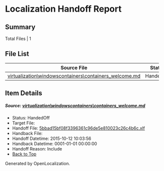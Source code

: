 # <a name='report-top'></a> Localization Handoff Report

## Summary
 Total Files | 1

## File List
 Source File | Status | Details 
 ----------- | ------ | ------- 
 [virtualization\windowscontainers\containers_welcome.md](https://github.com/OpenLocalizationOrg/hyperV/blob/ed4d81c53acc075a5f1996c2b800f4c928df9366/virtualization/windowscontainers/containers_welcome.md) | HandedOff | [Details](#5bbad15bf08f3396361c96de5e810023c26c4b6c217)

## Item Details
##### <a name='5bbad15bf08f3396361c96de5e810023c26c4b6c217'></a> Source: [virtualization\windowscontainers\containers_welcome.md](https://github.com/OpenLocalizationOrg/hyperV/blob/ed4d81c53acc075a5f1996c2b800f4c928df9366/virtualization/windowscontainers/containers_welcome.md)
* Status: HandedOff
* Target File: 
* Handoff File: [5bbad15bf08f3396361c96de5e810023c26c4b6c.xlf](https://github.com/OpenLocalizationOrg/olhandoff/blob/5c14f009db58e8dbcdc640f79224bb55225e4e4d/ol-handoff/OpenLocalizationOrg/hyperV.zh-cn/master/5bbad15bf08f3396361c96de5e810023c26c4b6c.xlf)
* Handback File: 
* Handoff Datetime: 2015-10-12 10:03:56
* Handback Datetime: 0001-01-01 00:00:00
* Handoff Reason: Include
* [Back to Top](#report-top)


Generated by OpenLocalization.

